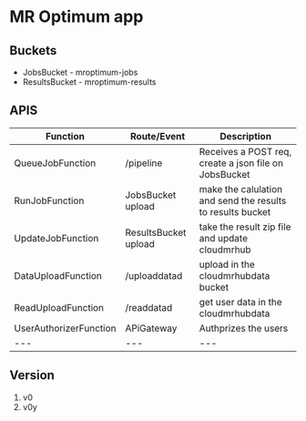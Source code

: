 # MR Optimum app

## Buckets 
- JobsBucket - mroptimum-jobs
- ResultsBucket - mroptimum-results

## APIS

|Function| Route/Event | Description |
|---|---|---|
|QueueJobFunction  | /pipeline  | Receives a POST req, create a json file on JobsBucket |
| RunJobFunction | JobsBucket upload | make the calulation and send the results to results bucket |
| UpdateJobFunction | ResultsBucket upload | take the result zip file and update cloudmrhub |
| DataUploadFunction | /uploaddatad | upload in the cloudmrhubdata bucket |
| ReadUploadFunction | /readdatad | get user data in the cloudmrhubdata |
| UserAuthorizerFunction | APiGateway | Authprizes the users |
|---|---|---|

## Version
1. v0
1. v0y